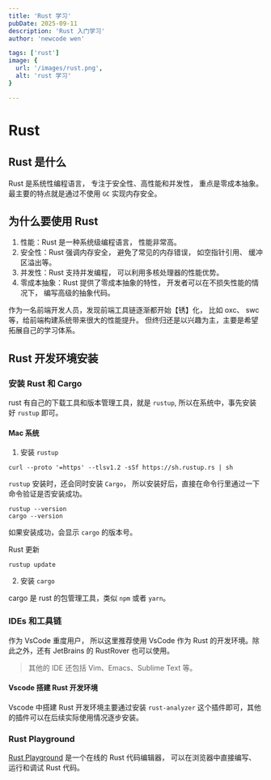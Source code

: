 ```yaml
---
title: 'Rust 学习'
pubDate: 2025-09-11
description: 'Rust 入门学习'
author: 'newcode wen'

tags: ['rust']
image: {
  url: '/images/rust.png',
  alt: 'rust 学习'
}

---
```

# Rust

## Rust 是什么

Rust 是系统性编程语言， 专注于安全性、高性能和并发性， 重点是零成本抽象。最主要的特点就是通过不使用 `GC` 实现内存安全。

## 为什么要使用 Rust

1. 性能：Rust 是一种系统级编程语言， 性能非常高。
2. 安全性：Rust 强调内存安全， 避免了常见的内存错误， 如空指针引用、 缓冲区溢出等。
3. 并发性：Rust 支持并发编程， 可以利用多核处理器的性能优势。
4. 零成本抽象：Rust 提供了零成本抽象的特性， 开发者可以在不损失性能的情况下， 编写高级的抽象代码。

作为一名前端开发人员，发现前端工具链逐渐都开始【锈】化， 比如 oxc、 swc 等，给前端构建系统带来很大的性能提升。
但终归还是以兴趣为主，主要是希望拓展自己的学习体系。




## Rust 开发环境安装

### 安装 Rust 和 Cargo

rust 有自己的下载工具和版本管理工具，就是 `rustup`, 所以在系统中，事先安装好 `rustup` 即可。

#### Mac 系统

1. 安装 `rustup`

```shell
curl --proto '=https' --tlsv1.2 -sSf https://sh.rustup.rs | sh
```

`rustup` 安装时，还会同时安装 `Cargo`， 所以安装好后，直接在命令行里通过一下命令验证是否安装成功。

```shell
rustup --version
cargo --version
```

如果安装成功，会显示 `cargo` 的版本号。

Rust 更新

```shell
rustup update
```

2. 安装 `cargo`

cargo 是 rust 的包管理工具，类似 `npm` 或者 `yarn`。

### IDEs 和工具链

作为 VsCode 重度用户， 所以这里推荐使用 VsCode 作为 Rust 的开发环境。除此之外，还有 JetBrains 的 RustRover 也可以使用。

> 其他的 IDE 还包括 Vim、Emacs、Sublime Text 等。

#### Vscode 搭建 Rust 开发环境

Vscode 中搭建 Rust 开发环境主要通过安装 `rust-analyzer` 这个插件即可，其他的插件可以在后续实际使用情况逐步安装。


### Rust Playground

[Rust Playground](https://play.rust-lang.org/) 是一个在线的 Rust 代码编辑器， 可以在浏览器中直接编写、 运行和调试 Rust 代码。